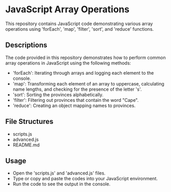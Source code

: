 # JavaScript  Array Operations

This repository contains JavaScript code demonstrating various array operations using 'forEach', 'map', 'filter', 'sort', and 'reduce' functions.

## Descriptions
The code provided in this repository demonstrates how to perform common array operations in JavaScript using the following methods:
* 'forEach': Iterating through arrays and logging each element to the console.
* 'map': Transforming each element of an array to uppercase, calculating name lengths, and checking for the presence of the letter 's'.
* 'sort': Sorting the provinces alphabetically.
* 'filter': Filtering out provinces that contain the word "Cape".
* 'reduce': Creating an object mapping names to provinces.

## File Structures
* scripts.js
* advanced.js
* README.md

## Usage
* Open the 'scripts.js' and 'advanced.js' files.
* Type or copy and paste the codes into your JavaScript environment.
* Run the code to see the output in the console.



